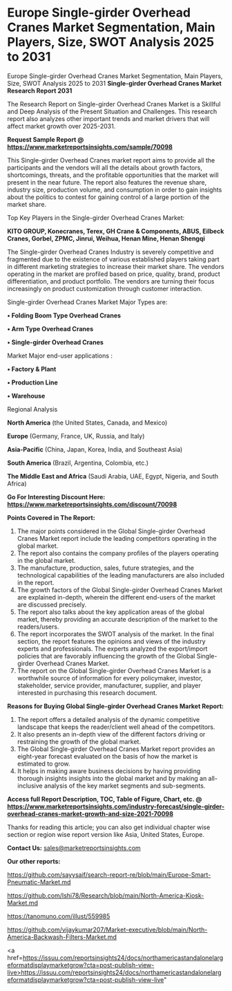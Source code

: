# Europe Single-girder Overhead Cranes Market Segmentation, Main Players, Size, SWOT Analysis 2025 to 2031
Europe Single-girder Overhead Cranes Market Segmentation, Main Players, Size, SWOT Analysis 2025 to 2031
<strong>Single-girder Overhead Cranes Market Research Report 2031</strong>

The Research Report on Single-girder Overhead Cranes Market is a Skillful and Deep Analysis of the Present Situation and Challenges. This research report also analyzes other important trends and market drivers that will affect market growth over 2025-2031.

<strong>Request Sample Report @ <a href=https://www.marketreportsinsights.com/sample/70098>https://www.marketreportsinsights.com/sample/70098</a></strong>

This Single-girder Overhead Cranes market report aims to provide all the participants and the vendors will all the details about growth factors, shortcomings, threats, and the profitable opportunities that the market will present in the near future. The report also features the revenue share, industry size, production volume, and consumption in order to gain insights about the politics to contest for gaining control of a large portion of the market share.

Top Key Players in the Single-girder Overhead Cranes Market:

<strong>KITO GROUP, Konecranes, Terex, GH Crane & Components, ABUS, Eilbeck Cranes, Gorbel, ZPMC, Jinrui, Weihua, Henan Mine, Henan Shengqi</strong>

The Single-girder Overhead Cranes Industry is severely competitive and fragmented due to the existence of various established players taking part in different marketing strategies to increase their market share. The vendors operating in the market are profiled based on price, quality, brand, product differentiation, and product portfolio. The vendors are turning their focus increasingly on product customization through customer interaction.

Single-girder Overhead Cranes Market Major Types are:

<strong>• Folding Boom Type Overhead Cranes

• Arm Type Overhead Cranes

• Single-girder Overhead Cranes</strong>

Market Major end-user applications :

<strong>• Factory & Plant

• Production Line

• Warehouse</strong>

Regional Analysis

</u><strong><b>North America</b></strong> (the United States, Canada, and Mexico)

<strong><b>Europe </b></strong>(Germany, France, UK, Russia, and Italy)

<strong><b>Asia-Pacific</b></strong> (China, Japan, Korea, India, and Southeast Asia)

<strong><b>South America</b></strong> (Brazil, Argentina, Colombia, etc.)

<strong><b>The Middle East and Africa</b></strong> (Saudi Arabia, UAE, Egypt, Nigeria, and South Africa)

<strong>Go For Interesting Discount Here: <a href=https://www.marketreportsinsights.com/discount/70098>https://www.marketreportsinsights.com/discount/70098</a></strong>

<strong>Points Covered in The Report:</strong>
<ol>
  <li>The major points considered in the Global Single-girder Overhead Cranes Market report include the leading competitors operating in the global market.</li>
  <li>The report also contains the company profiles of the players operating in the global market.</li>
  <li>The manufacture, production, sales, future strategies, and the technological capabilities of the leading manufacturers are also included in the report.</li>
  <li>The growth factors of the Global Single-girder Overhead Cranes Market are explained in-depth, wherein the different end-users of the market are discussed precisely.</li>
  <li>The report also talks about the key application areas of the global market, thereby providing an accurate description of the market to the readers/users.</li>
  <li>The report incorporates the SWOT analysis of the market. In the final section, the report features the opinions and views of the industry experts and professionals. The experts analyzed the export/import policies that are favorably influencing the growth of the Global Single-girder Overhead Cranes Market.</li>
  <li>The report on the Global Single-girder Overhead Cranes Market is a worthwhile source of information for every policymaker, investor, stakeholder, service provider, manufacturer, supplier, and player interested in purchasing this research document.</li>
</ol>
<strong>Reasons for Buying Global Single-girder Overhead Cranes Market Report:</strong>

<ol>
  <li>The report offers a detailed analysis of the dynamic competitive landscape that keeps the reader/client well ahead of the competitors.</li>
  <li>It also presents an in-depth view of the different factors driving or restraining the growth of the global market.</li>
  <li>The Global Single-girder Overhead Cranes Market report provides an eight-year forecast evaluated on the basis of how the market is estimated to grow.</li>
  <li>It helps in making aware business decisions by having providing thorough insights insights into the global market and by making an all-inclusive analysis of the key market segments and sub-segments.</li>
</ol>
<strong>Access full Report Description, TOC, Table of Figure, Chart, etc. @ <a href=https://www.marketreportsinsights.com/industry-forecast/single-girder-overhead-cranes-market-growth-and-size-2021-70098>https://www.marketreportsinsights.com/industry-forecast/single-girder-overhead-cranes-market-growth-and-size-2021-70098</a></strong>


Thanks for reading this article; you can also get individual chapter wise section or region wise report version like Asia, United States, Europe.

<strong>Contact Us:</strong>
sales@marketreportsinsights.com

<strong>Our other reports:</strong>

<a href=https://github.com/sayysaif/search-report-re/blob/main/Europe-Smart-Pneumatic-Market.md>https://github.com/sayysaif/search-report-re/blob/main/Europe-Smart-Pneumatic-Market.md</a>

<a href=https://github.com/Ishi78/Research/blob/main/North-America-Kiosk-Market.md>https://github.com/Ishi78/Research/blob/main/North-America-Kiosk-Market.md</a>

<a href=https://tanomuno.com/illust/559985>https://tanomuno.com/illust/559985</a>

<a href=https://github.com/vijaykumar207/Market-executive/blob/main/North-America-Backwash-Filters-Market.md>https://github.com/vijaykumar207/Market-executive/blob/main/North-America-Backwash-Filters-Market.md</a>

<a href=https://issuu.com/reportsinsights24/docs/northamericastandalonelargeformatdisplaymarketgrow?cta=post-publish-view-live>https://issuu.com/reportsinsights24/docs/northamericastandalonelargeformatdisplaymarketgrow?cta=post-publish-view-live</a>"
